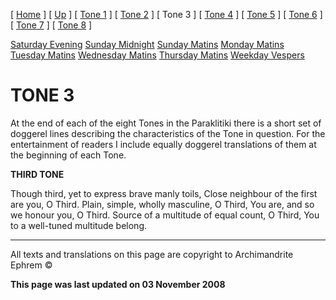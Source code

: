 \[ [Home](index.md) \] \[ [Up](oktoich.md) \] \[ [Tone 1](tone1.md) \] \[ [Tone 2](tone2.md) \] \[ Tone 3 \] \[ [Tone 4](tone4.md) \] \[ [Tone 5](tone5.md) \] \[ [Tone 6](tone6.md) \] \[ [Tone 7](tone7.md) \] \[ [Tone 8](tone8.md) \]

[Saturday Evening](sat3ec.md)
[Sunday Midnight](sun3nc.md)
[Sunday Matins](sun3mc.md)
[Monday Matins](monday_matins2.md)
[Tuesday Matins](tuesday_matins2.md)
[Wednesday Matins](wed03mc.md)
[Thursday Matins](thursday_matins3.md)
[Weekday Vespers](weekday_vespers2.md)

TONE 3
======

At the end of each of the eight Tones in the Paraklitiki there is a short set of doggerel lines describing the characteristics of the Tone in question. For the entertainment of readers I include equally doggerel translations of them at the beginning of each Tone.

**THIRD TONE**

Though third, yet to express brave manly toils,
Close neighbour of the first are you, O Third.
Plain, simple, wholly masculine, O Third,
You are, and so we honour you, O Third.
Source of a multitude of equal count, O Third,
You to a well-tuned multitude belong.

------------------------------------------------------------------------

All texts and translations on this page are copyright to
Archimandrite Ephrem ©

**This page was last updated on 03 November 2008**
